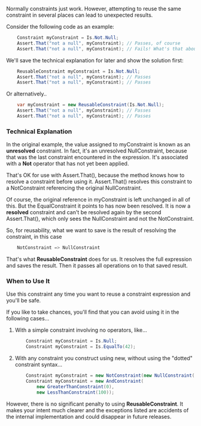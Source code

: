Normally constraints just work. However, attempting to reuse the 
same constraint in several places can lead to unexpected results.

Consider the following code as an example:

```C#
    Constraint myConstraint = Is.Not.Null;
    Assert.That("not a null", myConstraint); // Passes, of course
    Assert.That("not a null", myConstraint); // Fails! What's that about?
```

We'll save the technical explanation for later and show the
solution first:

```C#
    ReusableConstraint myConstraint = Is.Not.Null;
    Assert.That("not a null", myConstraint); // Passes
    Assert.That("not a null", myConstraint); // Passes
```

Or alternatively..

```C#
    var myConstraint = new ReusableConstraint(Is.Not.Null);
    Assert.That("not a null", myConstraint); // Passes
    Assert.That("not a null", myConstraint); // Passes
```

### Technical Explanation

In the original example, the value assigned to myConstraint is
known as an **unresolved** constraint. In fact, it's an
unresolved NullConstraint, because that was the last constraint 
encountered in the expression. It's associated with a **Not**
operator that has not yet been applied.

That's OK for use with Assert.That(), because the method
knows how to resolve a constraint before using it. Assert.That()
resolves this constraint to a NotConstraint referencing the
original NullConstraint.

Of course, the original reference in myConstraint is left
unchanged in all of this. But the EqualConstraint it points
to has now been resolved. It is now a **resolved** constraint
and can't be resolved again by the second Assert.That(), which
only sees the NullConstraint and not the NotConstraint.

So, for reusability, what we want to save is the result
of resolving the constraint, in this case

```C#
    NotConstraint => NullConstraint
```

That's what **ReusableConstraint** does for us. It resolves
the full expression and saves the result. Then it passes all
operations on to that saved result.

### When to Use It

Use this constraint any time you want to reuse a constraint
expression and you'll be safe.

If you like to take chances, you'll find that you can
avoid using it in the following cases...

 1. With a simple constraint involving no operators, like...

    ```C#
        Constraint myConstraint = Is.Null;
        Constraint myConstraint = Is.EqualTo(42);
    ```

 2. With any constraint you construct using new, without
    using the "dotted" constraint syntax...

    ```C#
        Constraint myConstraint = new NotConstraint(new NullConstraint());
        Constraint myConstraint = new AndConstraint(
            new GreaterThanConstraint(0),
            new LessThanConstraint(100));
    ```

However, there is no significant penalty to using **ReusableConstraint**.
It makes your intent much clearer and the exceptions listed are accidents of
the internal implementation and could disappear in future releases.


